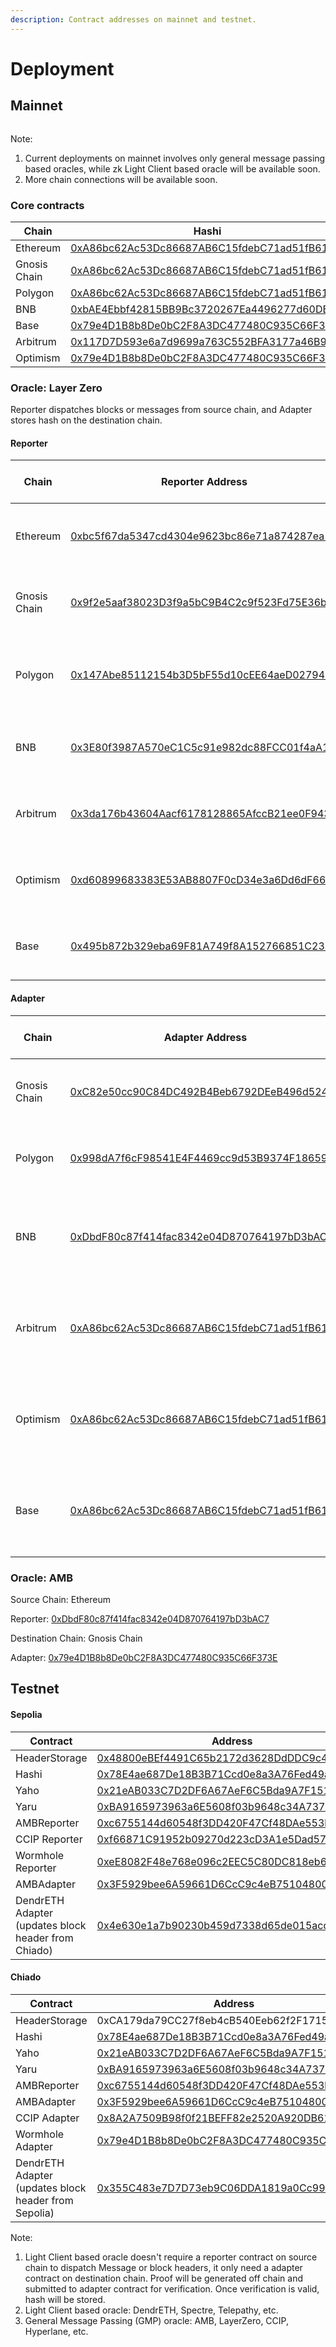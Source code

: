 ```yaml
---
description: Contract addresses on mainnet and testnet.
---
```


# Deployment

## Mainnet

<figure><img src="../.gitbook/assets/hiashiv0.2.png" alt=""><figcaption></figcaption></figure>

Note:

1. Current deployments on mainnet involves only general message passing based oracles, while zk Light Client based oracle will be available soon.
2. More chain connections will be available soon.

### Core contracts

<table><thead><tr><th width="123">Chain</th><th>Hashi </th><th>Header Storage</th><th>Yaho</th></tr></thead><tbody><tr><td>Ethereum</td><td><a href="https://etherscan.io/address/0xA86bc62Ac53Dc86687AB6C15fdebC71ad51fB615">0xA86bc62Ac53Dc86687AB6C15fdebC71ad51fB615</a></td><td><a href="https://etherscan.io/address/0x117D7D593e6a7d9699a763C552BFA3177a46B957">0x117D7D593e6a7d9699a763C552BFA3177a46B957</a></td><td><a href="https://etherscan.io/address/0xbAE4Ebbf42815BB9Bc3720267Ea4496277d60DB8">0xbAE4Ebbf42815BB9Bc3720267Ea4496277d60DB8</a></td></tr><tr><td>Gnosis Chain</td><td><a href="https://gnosisscan.io/address/0xA86bc62Ac53Dc86687AB6C15fdebC71ad51fB615">0xA86bc62Ac53Dc86687AB6C15fdebC71ad51fB615</a></td><td><a href="https://gnosisscan.io/address/0x117D7D593e6a7d9699a763C552BFA3177a46B957">0x117D7D593e6a7d9699a763C552BFA3177a46B957</a></td><td><a href="https://gnosisscan.io/address/0xbAE4Ebbf42815BB9Bc3720267Ea4496277d60DB8">0xbAE4Ebbf42815BB9Bc3720267Ea4496277d60DB8</a></td></tr><tr><td>Polygon</td><td><a href="https://polygonscan.com/address/0xA86bc62Ac53Dc86687AB6C15fdebC71ad51fB615">0xA86bc62Ac53Dc86687AB6C15fdebC71ad51fB615</a></td><td><a href="https://polygonscan.com/address/0x117D7D593e6a7d9699a763C552BFA3177a46B957">0x117D7D593e6a7d9699a763C552BFA3177a46B957</a></td><td><a href="https://polygonscan.com/address/0xbAE4Ebbf42815BB9Bc3720267Ea4496277d60DB8">0xbAE4Ebbf42815BB9Bc3720267Ea4496277d60DB8</a></td></tr><tr><td>BNB</td><td><a href="https://bscscan.com/address/0xbAE4Ebbf42815BB9Bc3720267Ea4496277d60DB8">0xbAE4Ebbf42815BB9Bc3720267Ea4496277d60DB8</a></td><td><a href="https://bscscan.com/address/0x79e4D1B8b8De0bC2F8A3DC477480C935C66F373E">0x79e4D1B8b8De0bC2F8A3DC477480C935C66F373E</a></td><td><a href="https://bscscan.com/address/0xC82e50cc90C84DC492B4Beb6792DEeB496d52424">0xC82e50cc90C84DC492B4Beb6792DEeB496d52424</a></td></tr><tr><td>Base</td><td><a href="https://basescan.org/address/0x79e4D1B8b8De0bC2F8A3DC477480C935C66F373E#code">0x79e4D1B8b8De0bC2F8A3DC477480C935C66F373E</a></td><td><a href="https://basescan.org/address/0xC82e50cc90C84DC492B4Beb6792DEeB496d52424#code">0xC82e50cc90C84DC492B4Beb6792DEeB496d52424</a></td><td><a href="https://basescan.org/address/0xfe2bafe5aCA5bF884F8a9148535F11B46f6D1c8f">0xfe2bafe5aCA5bF884F8a9148535F11B46f6D1c8f</a></td></tr><tr><td>Arbitrum</td><td><a href="https://arbiscan.io/address/0x117D7D593e6a7d9699a763C552BFA3177a46B957#code">0x117D7D593e6a7d9699a763C552BFA3177a46B957</a></td><td><a href="https://arbiscan.io/address/0xbAE4Ebbf42815BB9Bc3720267Ea4496277d60DB8#code">0xbAE4Ebbf42815BB9Bc3720267Ea4496277d60DB8</a></td><td><a href="https://arbiscan.io/address/0x79e4D1B8b8De0bC2F8A3DC477480C935C66F373E#code">0x79e4D1B8b8De0bC2F8A3DC477480C935C66F373E</a></td></tr><tr><td>Optimism</td><td><a href="https://optimistic.etherscan.io/address/0x79e4D1B8b8De0bC2F8A3DC477480C935C66F373E#code">0x79e4D1B8b8De0bC2F8A3DC477480C935C66F373E</a></td><td><a href="https://optimistic.etherscan.io/address/0xC82e50cc90C84DC492B4Beb6792DEeB496d52424#code">0xC82e50cc90C84DC492B4Beb6792DEeB496d52424</a></td><td><a href="https://optimistic.etherscan.io/address/0x7237bb8d1d38DF8b473b5A38eD90088AF162ad8e#code">0x7237bb8d1d38DF8b473b5A38eD90088AF162ad8e</a></td></tr></tbody></table>

### Oracle: Layer Zero&#x20;

Reporter dispatches blocks or messages from source chain, and Adapter stores hash on the destination chain.&#x20;

#### Reporter

<table><thead><tr><th width="138">Chain</th><th>Reporter Address</th><th>Supported Destination Chain</th></tr></thead><tbody><tr><td>Ethereum</td><td> <a href="https://etherscan.io/address/0xbc5f67da5347cd4304e9623bc86e71a874287ea1">0xbc5f67da5347cd4304e9623bc86e71a874287ea1</a></td><td>Polygon, BNB, Arbitrum, Optimism, Base</td></tr><tr><td>Gnosis Chain</td><td><a href="https://gnosisscan.io/address/0x9f2e5aaf38023D3f9a5bC9B4C2c9f523Fd75E36b#code">0x9f2e5aaf38023D3f9a5bC9B4C2c9f523Fd75E36b</a></td><td>Polygon, BNB, Arbitrum, Optimism, Base</td></tr><tr><td>Polygon</td><td> <a href="https://polygonscan.com/address/0x147Abe85112154b3D5bF55d10cEE64aeD0279479#code">0x147Abe85112154b3D5bF55d10cEE64aeD0279479</a></td><td>Gnosis, Gnosis Chain, BNB, Arbitrum, Optimism, Base</td></tr><tr><td>BNB</td><td><a href="https://bscscan.com/address/0x3E80f3987A570eC1C5c91e982dc88FCC01f4aA11#code">0x3E80f3987A570eC1C5c91e982dc88FCC01f4aA11</a></td><td>Gnosis, Polygon, Arbitrum, Optimism, Base</td></tr><tr><td>Arbitrum</td><td><a href="https://arbiscan.io/address/0x3da176b43604Aacf6178128865AfccB21ee0F943#code">0x3da176b43604Aacf6178128865AfccB21ee0F943</a></td><td>Gnosis, Polygon, BNB, Optimism, Base</td></tr><tr><td>Optimism</td><td><a href="https://optimistic.etherscan.io/address/0xd60899683383E53AB8807F0cD34e3a6Dd6dF66a3#code">0xd60899683383E53AB8807F0cD34e3a6Dd6dF66a3</a></td><td>Gnosis, Polygon, BNB, Arbitrum, Base</td></tr><tr><td>Base</td><td><a href="https://basescan.org/address/0x495b872b329eba69F81A749f8A152766851C23b0#code">0x495b872b329eba69F81A749f8A152766851C23b0</a></td><td>Gnosis, Polygon, BNB, Arbitrum, Optimism</td></tr></tbody></table>

#### Adapter

<table><thead><tr><th width="139">Chain</th><th>Adapter Address</th><th>Supported Source Chain</th></tr></thead><tbody><tr><td>Gnosis Chain</td><td><a href="https://gnosisscan.io/address/0xC82e50cc90C84DC492B4Beb6792DEeB496d52424">0xC82e50cc90C84DC492B4Beb6792DEeB496d52424</a></td><td>Polygon, BNB, Arbitrum, Optimism, Base</td></tr><tr><td>Polygon</td><td><a href="https://polygonscan.com/address/0x998dA7f6cF98541E4F4469cc9d53B9374F186591#writeContract">0x998dA7f6cF98541E4F4469cc9d53B9374F186591</a></td><td>Ethereum, BNB, Arbitrum, Optimism, Base</td></tr><tr><td>BNB</td><td><a href="https://bscscan.com/address/0xDbdF80c87f414fac8342e04D870764197bD3bAC7#writeContract">0xDbdF80c87f414fac8342e04D870764197bD3bAC7</a></td><td>Ethereum, Gnosis Chain, Polygon, Arbitrum, Optimism, Base</td></tr><tr><td>Arbitrum</td><td><a href="https://arbiscan.io/address/0xA86bc62Ac53Dc86687AB6C15fdebC71ad51fB615#writeContract">0xA86bc62Ac53Dc86687AB6C15fdebC71ad51fB615</a></td><td>Ethereum, Gnosis Chain, Polygon, BNB, Optimism, Base</td></tr><tr><td>Optimism</td><td><a href="https://optimistic.etherscan.io/address/0xA86bc62Ac53Dc86687AB6C15fdebC71ad51fB615#code">0xA86bc62Ac53Dc86687AB6C15fdebC71ad51fB615</a></td><td>Ethereum, Gnosis Chain, Polygon, BNB, Arbitrum, Base</td></tr><tr><td>Base</td><td><a href="https://basescan.org/address/0xA86bc62Ac53Dc86687AB6C15fdebC71ad51fB615#code">0xA86bc62Ac53Dc86687AB6C15fdebC71ad51fB615</a></td><td>Ethereum, Gnosis Chain, Polygon, BNB, Arbitrum, Optimism</td></tr></tbody></table>



### Oracle: AMB

Source Chain: Ethereum

Reporter: [0xDbdF80c87f414fac8342e04D870764197bD3bAC7](https://etherscan.io/address/0xDbdF80c87f414fac8342e04D870764197bD3bAC7)

Destination Chain: Gnosis Chain

Adapter: [0x79e4D1B8b8De0bC2F8A3DC477480C935C66F373E](https://gnosisscan.io/address/0x79e4D1B8b8De0bC2F8A3DC477480C935C66F373E)



## Testnet

#### Sepolia

<table><thead><tr><th width="264">Contract</th><th>Address</th></tr></thead><tbody><tr><td>HeaderStorage</td><td><a href="https://sepolia.etherscan.io/address/0x48800eBEf4491C65b2172d3628DdDDC9c47fe430">0x48800eBEf4491C65b2172d3628DdDDC9c47fe430</a></td></tr><tr><td>Hashi</td><td><a href="https://sepolia.etherscan.io/address/0x78E4ae687De18B3B71Ccd0e8a3A76Fed49a02A02#code">0x78E4ae687De18B3B71Ccd0e8a3A76Fed49a02A02</a></td></tr><tr><td>Yaho</td><td><a href="https://sepolia.etherscan.io/address/0x21eAB033C7D2DF6A67AeF6C5Bda9A7F151eB9f52">0x21eAB033C7D2DF6A67AeF6C5Bda9A7F151eB9f52</a></td></tr><tr><td>Yaru</td><td><a href="https://sepolia.etherscan.io/address/0xBA9165973963a6E5608f03b9648c34A737E48f68#code">0xBA9165973963a6E5608f03b9648c34A737E48f68</a></td></tr><tr><td>AMBReporter</td><td><a href="https://sepolia.etherscan.io/address/0xc6755144d60548f3DD420F47Cf48DAe553bBf042#code">0xc6755144d60548f3DD420F47Cf48DAe553bBf042</a></td></tr><tr><td>CCIP Reporter</td><td><a href="https://sepolia.etherscan.io/address/0xf66871C91952b09270d223cD3A1e5Dad57b14fbC#readProxyContract">0xf66871C91952b09270d223cD3A1e5Dad57b14fbC</a></td></tr><tr><td>Wormhole Reporter </td><td><a href="https://sepolia.etherscan.io/address/0xeE8082F48e768e096c2EEC5C80DC818eb6E15858">0xeE8082F48e768e096c2EEC5C80DC818eb6E15858</a></td></tr><tr><td>AMBAdapter</td><td><a href="https://sepolia.etherscan.io/address/0x3F5929bee6A59661D6CcC9c4eB751048009CE11B#code">0x3F5929bee6A59661D6CcC9c4eB751048009CE11B</a></td></tr><tr><td>DendrETH Adapter (updates block header from Chiado)</td><td><a href="https://sepolia.etherscan.io/address/0x4e630e1a7b90230b459d7338d65de015acdd54a4#code">0x4e630e1a7b90230b459d7338d65de015acdd54a4</a></td></tr></tbody></table>

#### Chiado

<table><thead><tr><th width="265">Contract</th><th>Address</th></tr></thead><tbody><tr><td>HeaderStorage</td><td>0xCA179da79CC27f8eb4cB540Eeb62f2F171521222</td></tr><tr><td>Hashi</td><td><a href="https://gnosis-chiado.blockscout.com/address/0x78E4ae687De18B3B71Ccd0e8a3A76Fed49a02A02#code">0x78E4ae687De18B3B71Ccd0e8a3A76Fed49a02A02</a></td></tr><tr><td>Yaho</td><td><a href="https://gnosis-chiado.blockscout.com/address/0x21eAB033C7D2DF6A67AeF6C5Bda9A7F151eB9f52?tab=contract">0x21eAB033C7D2DF6A67AeF6C5Bda9A7F151eB9f52</a></td></tr><tr><td>Yaru</td><td><a href="https://gnosis-chiado.blockscout.com/address/0xBA9165973963a6E5608f03b9648c34A737E48f68?tab=contract">0xBA9165973963a6E5608f03b9648c34A737E48f68</a></td></tr><tr><td>AMBReporter</td><td><a href="https://gnosis-chiado.blockscout.com/address/0xc6755144d60548f3DD420F47Cf48DAe553bBf042?tab=txs">0xc6755144d60548f3DD420F47Cf48DAe553bBf042</a></td></tr><tr><td>AMBAdapter</td><td><a href="https://gnosis-chiado.blockscout.com/address/0x3F5929bee6A59661D6CcC9c4eB751048009CE11B#code">0x3F5929bee6A59661D6CcC9c4eB751048009CE11B</a></td></tr><tr><td>CCIP Adapter</td><td><a href="https://gnosis-chiado.blockscout.com/address/0x8A2A7509B98f0f21BEFF82e2520A920DB61fFa9d?tab=contract">0x8A2A7509B98f0f21BEFF82e2520A920DB61fFa9d</a></td></tr><tr><td>Wormhole Adapter </td><td><a href="https://gnosis-chiado.blockscout.com/address/0x79e4D1B8b8De0bC2F8A3DC477480C935C66F373E">0x79e4D1B8b8De0bC2F8A3DC477480C935C66F373E</a></td></tr><tr><td>DendrETH Adapter (updates block header from Sepolia)</td><td><a href="https://gnosis-chiado.blockscout.com/address/0x355C483e7D7D73eb9C06DDA1819a0Cc99712233c?tab=txs">0x355C483e7D7D73eb9C06DDA1819a0Cc99712233c</a></td></tr></tbody></table>



Note:

1. Light Client based oracle doesn't require a reporter contract on source chain to dispatch Message or block headers, it only need a adapter contract on destination chain. Proof will be generated off chain and submitted to adapter contract for verification. Once verification is valid, hash will be stored.
2. Light Client based oracle: DendrETH, Spectre, Telepathy, etc.
3. General Message Passing (GMP) oracle: AMB, LayerZero, CCIP, Hyperlane, etc.&#x20;

